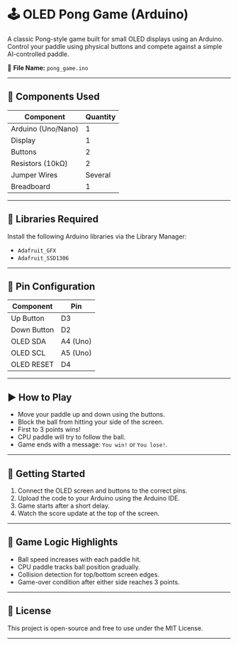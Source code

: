 # 🕹️ OLED Pong Game (Arduino)

A classic Pong-style game built for small OLED displays using an Arduino. Control your paddle using physical buttons and compete against a simple AI-controlled paddle.

📁 **File Name:** `pong_game.ino`

---

## 🧰 Components Used

| Component        | Quantity |
|------------------|----------|
| Arduino (Uno/Nano) | 1        |
| Display      | 1        |
| Buttons              | 2        |
| Resistors (10kΩ) | 2 |
| Jumper Wires      | Several  |
| Breadboard        | 1        |

---

## 🔧 Libraries Required

Install the following Arduino libraries via the Library Manager:

- `Adafruit_GFX`
- `Adafruit_SSD1306`

---

## 🔌 Pin Configuration

| Component    | Pin         |
|--------------|-------------|
| Up Button    | D3          |
| Down Button  | D2          |
| OLED SDA     | A4 (Uno)    |
| OLED SCL     | A5 (Uno)    |
| OLED RESET   | D4          |

---

## ▶️ How to Play

- Move your paddle up and down using the buttons.
- Block the ball from hitting your side of the screen.
- First to 3 points wins!
- CPU paddle will try to follow the ball.
- Game ends with a message: `You win!` or `You lose!`.

---

## 🚀 Getting Started

1. Connect the OLED screen and buttons to the correct pins.
2. Upload the code to your Arduino using the Arduino IDE.
3. Game starts after a short delay.
4. Watch the score update at the top of the screen.

---

## 🎯 Game Logic Highlights

- Ball speed increases with each paddle hit.
- CPU paddle tracks ball position gradually.
- Collision detection for top/bottom screen edges.
- Game-over condition after either side reaches 3 points.

---

## 📃 License

This project is open-source and free to use under the MIT License.

---
